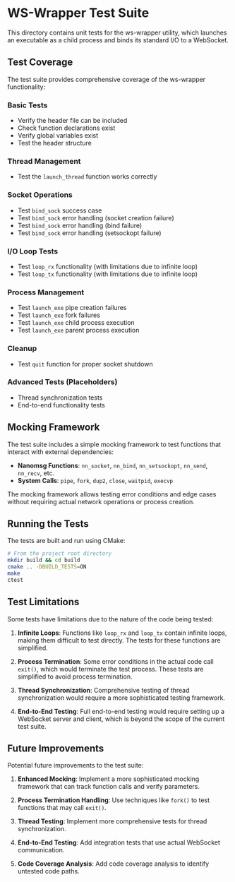 # WS-Wrapper Test Suite

This directory contains unit tests for the ws-wrapper utility, which launches an executable as a child process and binds its standard I/O to a WebSocket.

## Test Coverage

The test suite provides comprehensive coverage of the ws-wrapper functionality:

### Basic Tests
- Verify the header file can be included
- Check function declarations exist
- Verify global variables exist
- Test the header structure

### Thread Management
- Test the `launch_thread` function works correctly

### Socket Operations
- Test `bind_sock` success case
- Test `bind_sock` error handling (socket creation failure)
- Test `bind_sock` error handling (bind failure)
- Test `bind_sock` error handling (setsockopt failure)

### I/O Loop Tests
- Test `loop_rx` functionality (with limitations due to infinite loop)
- Test `loop_tx` functionality (with limitations due to infinite loop)

### Process Management
- Test `launch_exe` pipe creation failures
- Test `launch_exe` fork failures
- Test `launch_exe` child process execution
- Test `launch_exe` parent process execution

### Cleanup
- Test `quit` function for proper socket shutdown

### Advanced Tests (Placeholders)
- Thread synchronization tests
- End-to-end functionality tests

## Mocking Framework

The test suite includes a simple mocking framework to test functions that interact with external dependencies:

- **Nanomsg Functions**: `nn_socket`, `nn_bind`, `nn_setsockopt`, `nn_send`, `nn_recv`, etc.
- **System Calls**: `pipe`, `fork`, `dup2`, `close`, `waitpid`, `execvp`

The mocking framework allows testing error conditions and edge cases without requiring actual network operations or process creation.

## Running the Tests

The tests are built and run using CMake:

```bash
# From the project root directory
mkdir build && cd build
cmake .. -DBUILD_TESTS=ON
make
ctest
```

## Test Limitations

Some tests have limitations due to the nature of the code being tested:

1. **Infinite Loops**: Functions like `loop_rx` and `loop_tx` contain infinite loops, making them difficult to test directly. The tests for these functions are simplified.

2. **Process Termination**: Some error conditions in the actual code call `exit()`, which would terminate the test process. These tests are simplified to avoid process termination.

3. **Thread Synchronization**: Comprehensive testing of thread synchronization would require a more sophisticated testing framework.

4. **End-to-End Testing**: Full end-to-end testing would require setting up a WebSocket server and client, which is beyond the scope of the current test suite.

## Future Improvements

Potential future improvements to the test suite:

1. **Enhanced Mocking**: Implement a more sophisticated mocking framework that can track function calls and verify parameters.

2. **Process Termination Handling**: Use techniques like `fork()` to test functions that may call `exit()`.

3. **Thread Testing**: Implement more comprehensive tests for thread synchronization.

4. **End-to-End Testing**: Add integration tests that use actual WebSocket communication.

5. **Code Coverage Analysis**: Add code coverage analysis to identify untested code paths.
